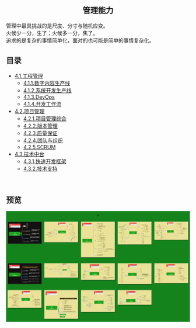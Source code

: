 <h2 align="center">管理能力</h2>
<p>
管理中最具挑战的是尺度、分寸与随机应变。<br/>
火候少一分，生了；火候多一分，焦了。<br/>
追求的是复杂的事情简单化，面对的也可能是简单的事情复杂化。
</p>

## 目录

* [4.1.工程管理](4.1.工程管理.md)
    * [4.1.1.数字内容生产线](4.1.1.数字内容生产线.md)
    * [4.1.2.系统开发生产线](4.1.2.系统开发生产线.md)
    * [4.1.3.DevOps](4.1.3.DevOps.md)
    * [4.1.4.开发工作流](4.1.4.开发工作流.md)
* [4.2.项目管理](4.2.项目管理.md)
    * [4.2.1.项目管理综合](4.2.1.项目管理综合.md)
    * [4.2.2.版本管理](4.2.2.版本管理.md)
    * [4.2.3.质量保证](4.2.3.质量保证.md)
    * [4.2.4.团队与组织](4.2.4.团队与组织.md)
    * [4.2.5.SCRUM](4.2.5.SCRUM.md)
* [4.3.技术中台](4.3.技术中台.md)
    * [4.3.1.快速开发框架](4.3.1.快速开发框架.md)
    * [4.3.2.技术支持](4.3.2.技术支持.md)

<br/>

## 预览
![图片加载中...](../overview/4.管理能力.png)



